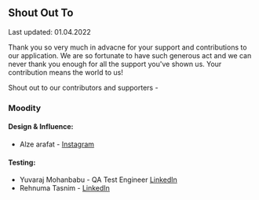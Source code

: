 ## Shout Out To
Last updated: 01.04.2022

Thank you so very much in advacne for your support and contributions to our application. We are so fortunate to have such generous act and we can never thank you enough for all the support you've shown us. Your contribution means the world to us! 

Shout out to our contributors and supporters - 
### Moodity

#### Design & Influence: 
- Alze arafat - [Instagram](https://www.instagram.com/alzearafat/)

#### Testing:
- Yuvaraj Mohanbabu - QA Test Engineer [LinkedIn](https://www.linkedin.com/in/yuvaraj-mohanbabu-240742113/)
- Rehnuma Tasnim - [LinkedIn](https://www.linkedin.com/in/rehnuma-tasnim-lamia/)
